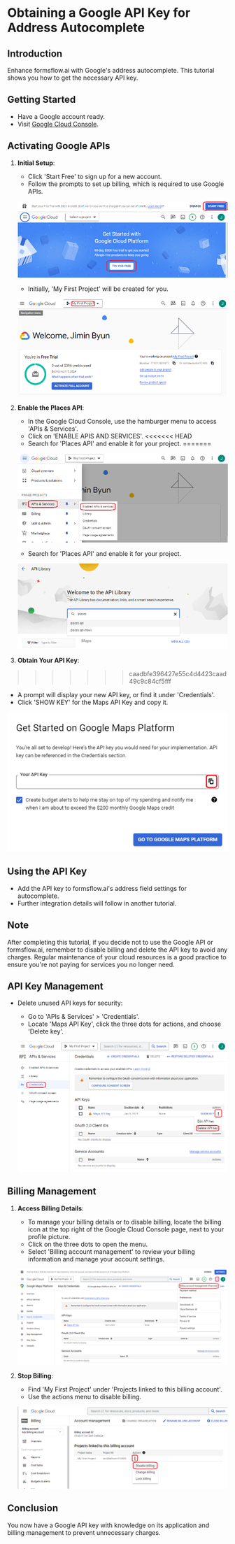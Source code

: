 # Obtaining a Google API Key for Address Autocomplete

## Introduction

Enhance formsflow.ai with Google's address autocomplete. This tutorial shows you how to get the necessary API key.

## Getting Started

- Have a Google account ready.
- Visit [Google Cloud Console](https://console.cloud.google.com/).

## Activating Google APIs

1. **Initial Setup**:

   - Click 'Start Free' to sign up for a new account.
   - Follow the prompts to set up billing, which is required to use Google APIs.
     
   ![](https://github.com/jimin-aot/student-application-form-tutorial/blob/main/04-obtaining-google-api-key/images/billing-set-up-1.png?raw=true)

   - Initially, 'My First Project' will be created for you.
     
   ![](https://github.com/jimin-aot/student-application-form-tutorial/blob/main/04-obtaining-google-api-key/images/check-project-name.png?raw=true)

3. **Enable the Places API**:

   - In the Google Cloud Console, use the hamburger menu to access 'APIs & Services'.
   - Click on 'ENABLE APIS AND SERVICES'.
<<<<<<< HEAD
   - Search for 'Places API' and enable it for your project.
=======
     
   ![](https://github.com/jimin-aot/student-application-form-tutorial/blob/main/04-obtaining-google-api-key/images/enable-api.png?raw=true)

   - Search for 'Places API' and enable it for your project.
     
   ![](https://github.com/jimin-aot/student-application-form-tutorial/blob/main/04-obtaining-google-api-key/images/search-api.png?raw=true)

5. **Obtain Your API Key**:
>>>>>>> caadbfe396427e55c4d4423caad49c9c84cf5fff

   - A prompt will display your new API key, or find it under 'Credentials'.
   - Click 'SHOW KEY' for the Maps API Key and copy it.
     
   ![](https://github.com/jimin-aot/student-application-form-tutorial/blob/main/04-obtaining-google-api-key/images/copy-api-key.png?raw=true)

## Using the API Key

- Add the API key to formsflow.ai's address field settings for autocomplete.
- Further integration details will follow in another tutorial.

## Note

After completing this tutorial, if you decide not to use the Google API or formsflow.ai, remember to disable billing and delete the API key to avoid any charges. Regular maintenance of your cloud resources is a good practice to ensure you're not paying for services you no longer need.

## API Key Management

- Delete unused API keys for security:
  - Go to 'APIs & Services' > 'Credentials'.
  - Locate 'Maps API Key', click the three dots for actions, and choose 'Delete key'.
  
  ![](https://github.com/jimin-aot/student-application-form-tutorial/blob/main/04-obtaining-google-api-key/images/delete-api-key.png?raw=true)

## Billing Management

1. **Access Billing Details**:

   - To manage your billing details or to disable billing, locate the billing icon at the top right of the Google Cloud Console page, next to your profile picture.
   - Click on the three dots to open the menu.
   - Select 'Billing account management' to review your billing information and manage your account settings.
   
   ![](https://github.com/jimin-aot/student-application-form-tutorial/blob/main/04-obtaining-google-api-key/images/billing-menu.png?raw=true)
  
2. **Stop Billing**:
   - Find 'My First Project' under 'Projects linked to this billing account'.
   - Use the actions menu to disable billing.
   
   ![](https://github.com/jimin-aot/student-application-form-tutorial/blob/main/04-obtaining-google-api-key/images/disable-billing.png?raw=true)

## Conclusion

You now have a Google API key with knowledge on its application and billing management to prevent unnecessary charges.
